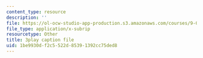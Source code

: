 ```yaml
---
content_type: resource
description: ''
file: https://ol-ocw-studio-app-production.s3.amazonaws.com/courses/9-00sc-introduction-to-psychology-fall-2011/1be9930df2c5522d85391392cc75ded8_2fbrl6WoIyo.vtt
file_type: application/x-subrip
resourcetype: Other
title: 3play caption file
uid: 1be9930d-f2c5-522d-8539-1392cc75ded8
---
```

